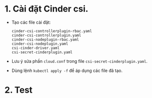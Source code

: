 # 1. Cài đặt Cinder csi.
- Tạo các file cài đặt:

    ```
    cinder-csi-controllerplugin-rbac.yaml
    cinder-csi-controllerplugin.yaml
    cinder-csi-nodeplugin-rbac.yaml
    cinder-csi-nodeplugin.yaml
    csi-cinder-driver.yaml
    csi-secret-cinderplugin.yaml
    ```
- Lưu ý sửa phần `cloud.conf` trong file `csi-secret-cinderplugin.yaml`.

- Dùng lệnh `kubectl apply -f` để áp dụng các file đã tạo.
# 2. Test 